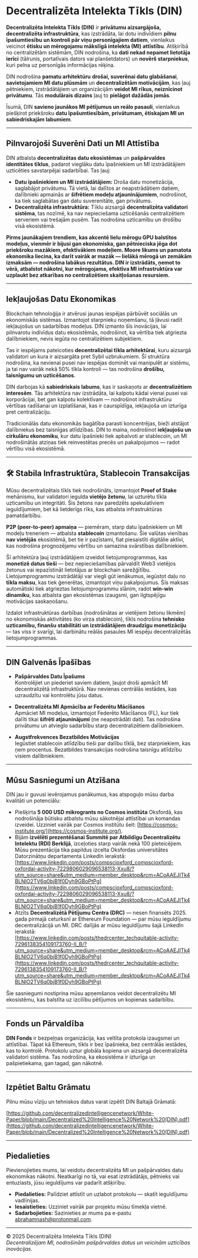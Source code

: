 # **Decentralizēta Intelekta Tīkls (DIN)**

**Decentralizēta Intelekta Tīkls (DIN)** ir **privātumu aizsargājoša, decentralizēta infrastruktūra**, kas izstrādāta, lai dotu indivīdiem **pilnu īpašumtiesību un kontroli pār viņu personīgajiem datiem**, vienlaikus veicinot **ētisku un mērogojamu mākslīgā intelekta (MI) attīstību**. Atšķirībā no centralizētām sistēmām, DIN nodrošina, ka **dati nekad nepamet lietotāja ierīci** (tālrunis, portatīvais dators vai planšetdators) un **novērš starpniekus**, kuri pelna uz personīgās informācijas rēķina.

DIN nodrošina **pamatu arhitektūru** **drošai, suverēnai datu glabāšanai**, **savietojamiem MI datu plūsmām** un **decentralizētām motivācijām**, kas ļauj pētniekiem, izstrādātājiem un organizācijām **veidot MI rīkus, neiznīcinot privātumu**. Tās **modulārais dizains** ļauj to **pielāgot dažādās jomās**.

Īsumā, DIN **savieno jaunākos MI pētījumus un reālo pasauli**, vienlaikus piešķirot priekšroku **datu īpašumtiesībām, privātumam, ētiskajam MI un sabiedriskajām labumiem**.

---

## **Pilnvarojoši Suverēni Dati un MI Attīstība**

DIN atbalsta **decentralizētas datu ekosistēmas** un **pašpārvaldes identitātes tīklus**, padarot vieglāku datu īpašniekiem un MI izstrādātājiem uzticēties savstarpējai sadarbībai. Tas ļauj:

- **Datu īpašniekiem un MI izstrādātājiem:** Droša datu monetizācija, saglabājot privātumu. Tā vietā, lai dalītos ar neapstrādātiem datiem, dalībnieki apmainās ar **šifrētiem modeļu atjauninājumiem**, nodrošinot, ka tiek saglabātas gan datu suverenitāte, gan privātums.
- **Decentralizēta infrastruktūra:** Tīklu aizsargā **decentralizēta validatori sistēma**, tas nozīmē, ka nav nepieciešama uzticēšanās centralizētiem serveriem vai trešajām pusēm. Tas nodrošina uzticamību un drošību visā ekosistēmā.

**Pirms jaunākajiem trendiem, kas akcentē lielu mērogu GPU balstītos modeļus, vienmēr ir bijusi gan ekonomiska, gan pētnieciska jēga dot priekšroku mazākiem, efektīvākiem modeļiem. Moore likums un pamatota ekonomika liecina, ka darīt vairāk ar mazāk — lielākā mērogā un zemākām izmaksām — nodrošina labākus rezultātus. DIN ir izstrādāts, ņemot to vērā, atbalstot nākotni, kur mērogojama, efektīva MI infrastruktūra var uzplaukt bez atkarības no centralizētiem skaitļošanas resursiem.**

---

## **Iekļaujošas Datu Ekonomikas**

Blockchain tehnoloģija ir atvērusi jaunas iespējas pārbūvēt sociālās un ekonomiskās sistēmas. Izmantojot starpnieku noņemšanu, tā ļāvusi radīt iekļaujošus un sadarbības modeļus. DIN izmanto šīs inovācijas, lai pilnvarotu indivīdus datu ekosistēmās, nodrošinot, ka vērtība tiek atgriezta dalībniekiem, nevis iegūta no centralizētiem subjektiem.

Tas ir iespējams pateicoties **decentralizētai tīkla arhitektūrai**, kuru aizsargā validatori un kura ir aizsargāta pret Sybil uzbrukumiem. Šī struktūra nodrošina, ka nevienai pusei nav iespējas dominēt vai manipulēt ar sistēmu, ja tai nav vairāk nekā 50% tīkla kontroli — tas nodrošina **drošību, taisnīgumu un uzticēšanos**.

DIN darbojas kā **sabiedriskais labums**, kas ir saskaņots ar **decentralizētiem interesēm**. Tās arhitektūra nav izstrādāta, lai kalpotu kādai vienai pusei vai korporācijai, bet gan kalpotu kolektīvam — nodrošinot infrastruktūru vērtības radīšanai un izplatīšanai, kas ir caurspīdīga, iekļaujoša un izturīga pret centralizāciju.

Tradicionālās datu ekonomikās bagātība parasti koncentrējas, bieži atstājot dalībniekus bez taisnīgas atlīdzības. DIN to maina, nodrošinot **iekļaujošu un cirkulāru ekonomiku**, kur datu īpašnieki tiek apbalvoti ar stablecoin, un MI nodrošinātās atziņas tiek reinvestētas precēs un pakalpojumos — radot vērtību visā ekosistēmā.

---

## 🛠️ **Stabila Infrastruktūra, Stablecoin Transakcijas**

Mūsu decentralizētais tīkls tiek nodrošināts, izmantojot **Proof of Stake** mehānismu, kur validatori iegulda **vietējo žetonu**, lai uzturētu tīkla uzticamību un integritāti. Šis žetons nav paredzēts spekulatīviem ieguldījumiem, bet kā lietderīgs rīks, kas atbalsta infrastruktūras pamatdarbību.

**P2P (peer-to-peer) apmaiņa** — piemēram, starp datu īpašniekiem un MI modeļu treneriem — atbalsta **stablecoin** izmantošanu. Šie valūtas vienības **nav vietējās** ekosistēmā, bet tie ir pazīstami, fiat piesaistīti digitālie aktīvi, kas nodrošina prognozējamu vērtību un samazina svārstības dalībniekiem.

Šī arhitektūra ļauj izstrādātājiem izveidot lietojumprogrammas, kas **monetizē datus tieši** — bez nepieciešamības pārvaldīt Web3 vietējos žetonus vai iepazīstināt lietotājus ar blockchain sarežģītību. Lietojumprogrammu izstrādātāji var viegli gūt ienākumus, iegūstot daļu no **tīkla maksu**, kas tiek ģenerētas, izmantojot viņu pakalpojumus. Šīs maksas automātiski tiek atgrieztas lietojumprogrammu slānim, radot **win-win dinamiku**, kas atbalsta gan ekosistēmas izaugsmi, gan ilgtspējīgu motivācijas saskaņošanu.

Izdalot infrastruktūras darbības (nodrošinātas ar vietējiem žetonu likmēm) no ekonomiskās aktivitātes (ko virza stablecoin), tīkls nodrošina **tehnisko uzticamību, finanšu stabilitāti un izstrādātājiem draudzīgu monetizāciju** — tas viss ir svarīgi, lai darbinātu reālās pasaules MI iespēju decentralizētās lietojumprogrammas.

---

## **DIN Galvenās Īpašības**

- **Pašpārvaldes Datu Īpašums**  
  Kontrolējiet un piederiet saviem datiem, ļaujot droši apmācīt MI decentralizētā infrastruktūrā. Nav nevienas centrālās iestādes, kas uzraudzītu vai kontrolētu jūsu datus.

- **Decentralizēta MI Apmācība ar Federētu Mācīšanos**  
  Apmāciet MI modeļus, izmantojot Federēto Mācīšanos (FL), kur tiek dalīti tikai **šifrēti atjauninājumi** (ne neapstrādāti dati). Tas nodrošina privātumu un atvieglo sadarbību starp decentralizētiem dalībniekiem.

- **Augstfrekvences Bezatbildes Motivācijas**  
  Iegūstiet stablecoin atlīdzību tieši par dalību tīklā, bez starpniekiem, kas ņem procentus. Bezatbildes transakcijas nodrošina taisnīgu atlīdzību visiem dalībniekiem.

---

## **Mūsu Sasniegumi un Atzīšana**

DIN jau ir guvusi ievērojamus panākumus, kas atspoguļo mūsu darba kvalitāti un potenciālu:

- Piešķirta **5 000 USD mikrogrants no Cosmos institūta** Oksfordā, kas nodrošināja būtisku atbalstu mūsu sākotnējai attīstībai un komandas izveidei. Uzziniet vairāk par Cosmos institūtu šeit: [https://cosmos-institute.org/](https://cosmos-institute.org/).
- Bijām **izvēlēti prezentēšanai Summitē par Atbildīgu Decentralizētu Intelektu (RDI) Berklijā**, izceļoties starp vairāk nekā 100 pieteicējiem. Mūsu prezentācija tika papildus izcelta Oksfordas universitātes Datorzinātņu departamenta LinkedIn ierakstā:  
  [https://www.linkedin.com/posts/compscioxford_compscioxford-oxfordai-activity-7229806029096538113-Xxu8/?utm_source=share&utm_medium=member_desktop&rcm=ACoAAEJITk4BLNlO2TV6q0bjB1f0Dyh9GBoPtPg](https://www.linkedin.com/posts/compscioxford_compscioxford-oxfordai-activity-7229806029096538113-Xxu8/?utm_source=share&utm_medium=member_desktop&rcm=ACoAAEJITk4BLNlO2TV6q0bjB1f0Dyh9GBoPtPg)
- Atzīts **Decentralizētā Pētījumu Centra (DRC)** — nesen finansēts 2025. gada pirmajā ceturksnī ar Ethereum Foundation — par mūsu ieguldījumu decentralizācijā un MI. DRC dalījās ar mūsu ieguldījumu šajā LinkedIn ierakstā:  
  [https://www.linkedin.com/posts/thedrcenter_techquitable-activity-7296138354109173760-II_B/?utm_source=share&utm_medium=member_desktop&rcm=ACoAAEJITk4BLNlO2TV6q0bjB1f0Dyh9GBoPtPg](https://www.linkedin.com/posts/thedrcenter_techquitable-activity-7296138354109173760-II_B/?utm_source=share&utm_medium=member_desktop&rcm=ACoAAEJITk4BLNlO2TV6q0bjB1f0Dyh9GBoPtPg)

Šie sasniegumi nostiprina mūsu apņemšanos veidot decentralizētu MI ekosistēmu, kas balstīta uz izcilību pētījumos un kopienas sadarbību.

---

## **Fonds un Pārvaldība**

**DIN Fonds** ir bezpeļņas organizācija, kas veltīta protokola izaugsmei un attīstībai. Tāpat kā Ethereum, tīkls ir bez īpašnieka, bez centrālās iestādes, kas to kontrolē. Protokolu uztur globāla kopiena un aizsargā decentralizēta validatori sistēma. Tas nodrošina, ka ekosistēma ir izturīga un pašpietiekama, gan tagad, gan nākotnē.

---

## **Izpētiet Baltu Grāmatu**

Pilnu mūsu vīziju un tehniskos datus varat izpētīt DIN Baltajā Grāmatā:

[https://github.com/decentralizedintelligencenetwork/White-Paper/blob/main/Decentralized%20Intelligence%20Network%20(DIN).pdf](https://github.com/decentralizedintelligencenetwork/White-Paper/blob/main/Decentralized%20Intelligence%20Network%20(DIN).pdf)

---

## **Piedalieties**

Pievienojieties mums, lai veidotu decentralizēta MI un pašpārvaldes datu ekonomikas nākotni. Neatkarīgi no tā, vai esat izstrādātājs, pētnieks vai entuziasts, jūsu ieguldījums var padarīt atšķirību.

- **Piedalieties:** Palīdziet attīstīt un uzlabot protokolu — skatīt ieguldījumu vadlīnijas.  
- **Iesaistieties:** Uzziniet vairāk par projektu mūsu tīmekļa vietnē.  
- **Sadarbojieties:** Sazinieties ar mums pa e-pastu [abrahamnash@protonmail.com](mailto:abrahamnash@protonmail.com).  

---

© 2025 Decentralizēta Intelekta Tīkls (DIN)  
*Decentralizējam MI, nodrošinām pašpārvaldes datus un veicinām uzticības inovācijas.*
